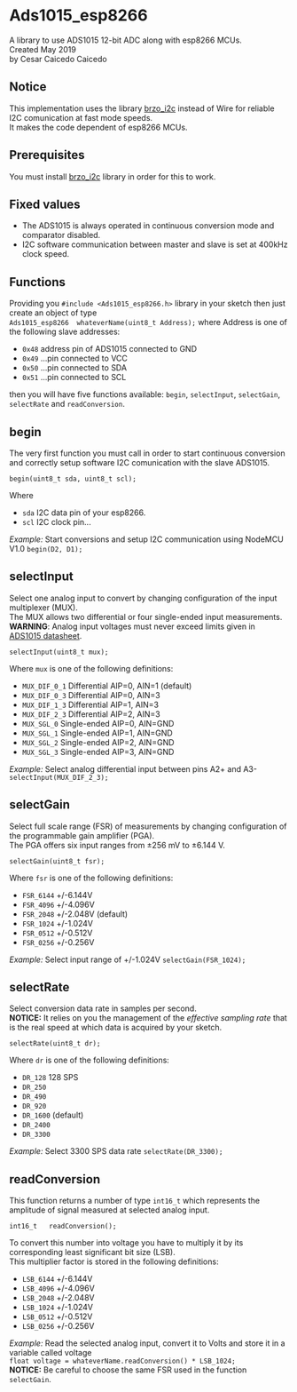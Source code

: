 # Ads1015_esp8266

A library to use ADS1015 12-bit ADC along with esp8266 MCUs.  
Created May 2019  
by Cesar Caicedo Caicedo  
 
## Notice

This implementation uses the library [brzo_i2c](https://github.com/pasko-zh/brzo_i2c) instead of Wire for reliable I2C comunication at fast mode speeds.  
It makes the code dependent of esp8266 MCUs.

## Prerequisites

You must install [brzo_i2c](https://github.com/pasko-zh/brzo_i2c) library in order for this to work.

## Fixed values

- The ADS1015 is always operated in continuous conversion mode and comparator disabled.  
- I2C software communication between master and slave is set at 400kHz clock speed.  

## Functions

Providing you `#include <Ads1015_esp8266.h>` library in your sketch then just create an object of type  
`Ads1015_esp8266  whateverName(uint8_t Address);` where Address is one of the following slave addresses:

- `0x48`	address pin of ADS1015 connected to GND
- `0x49`	...pin connected to VCC
- `0x50`	...pin connected to SDA
- `0x51`	...pin connected to SCL

then you will have five functions available: `begin`, `selectInput`, `selectGain`, `selectRate` and `readConversion`.

## begin

The very first function you must call in order to start continuous conversion and correctly setup software I2C comunication with the slave ADS1015.

```
begin(uint8_t sda, uint8_t scl);
```
Where
- `sda` I2C data pin of your esp8266.
- `scl` I2C clock pin...

_Example:_ Start conversions and setup I2C communication using NodeMCU V1.0 `begin(D2, D1);`

## selectInput

Select one analog input to convert by changing configuration of the input multiplexer (MUX).  
The MUX allows two differential or four single-ended input measurements.  
__WARNING__: Analog input voltages must never exceed limits given in [ADS1015 datasheet](http://www.ti.com/lit/gpn/ADS1015).

```
selectInput(uint8_t mux);
```

Where `mux` is one of the following definitions:
- `MUX_DIF_0_1`   Differential AIP=0, AIN=1 (default)
- `MUX_DIF_0_3`   Differential AIP=0, AIN=3
- `MUX_DIF_1_3`   Differential AIP=1, AIN=3
- `MUX_DIF_2_3`   Differential AIP=2, AIN=3
- `MUX_SGL_0`     Single-ended AIP=0, AIN=GND
- `MUX_SGL_1`     Single-ended AIP=1, AIN=GND
- `MUX_SGL_2`     Single-ended AIP=2, AIN=GND
- `MUX_SGL_3`     Single-ended AIP=3, AIN=GND

_Example:_ Select analog differential input between pins A2+ and A3- `selectInput(MUX_DIF_2_3);`

## selectGain

Select full scale range (FSR) of measurements by changing configuration of the programmable gain amplifier (PGA).  
The PGA offers six input ranges from ±256 mV to ±6.144 V.

```
selectGain(uint8_t fsr);
```

Where `fsr` is one of the following definitions:
- `FSR_6144`      +/-6.144V
- `FSR_4096`      +/-4.096V
- `FSR_2048`      +/-2.048V (default)
- `FSR_1024`      +/-1.024V
- `FSR_0512`      +/-0.512V
- `FSR_0256`      +/-0.256V

_Example:_ Select input range of +/-1.024V `selectGain(FSR_1024);`

## selectRate

Select conversion data rate in samples per second.  
__NOTICE:__ It relies on you the management of the _effective sampling rate_ that is the real speed at which data is acquired by your sketch.

```
selectRate(uint8_t dr);
```

Where `dr` is one of the following definitions:
- `DR_128`        128 SPS
- `DR_250`
- `DR_490`
- `DR_920`
- `DR_1600`       (default)
- `DR_2400`
- `DR_3300`

_Example:_ Select 3300 SPS data rate `selectRate(DR_3300);`

## readConversion

This function returns a number of type `int16_t` which represents the amplitude of signal measured at selected analog input.

```
int16_t   readConversion();
```

To convert this number into voltage you have to multiply it by its corresponding least significant bit size (LSB).  
This multiplier factor is stored in the following definitions:

- `LSB_6144`      +/-6.144V
- `LSB_4096`      +/-4.096V
- `LSB_2048`      +/-2.048V
- `LSB_1024`      +/-1.024V
- `LSB_0512`      +/-0.512V
- `LSB_0256`      +/-0.256V

_Example:_ Read the selected analog input, convert it to Volts and store it in a variable called voltage  
`float voltage = whateverName.readConversion() * LSB_1024;`  
__NOTICE:__ Be careful to choose the same FSR used in the function `selectGain`.  

